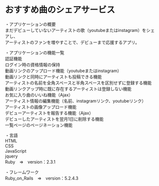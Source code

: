 # おすすめ曲のシェアサービス

・アプリケーションの概要  
  まだデビューしていないアーティストの歌（youtubeまたはinstagram）をシェアし、  
  アーティストのファンを増やすことで、デビューまで応援するアプリ。

・アプリケーションの機能一覧  
  認証機能  
  ログイン時の資格情報の保持  
  動画リンクのアップロード機能（youtubeまたはinstagram）  
  動画リンクと同時にアーティストも投稿できる機能  
  アーティストの名前を全角スペースと半角スペースを区別せずに登録する機能  
  動画リンクアップ時に既に存在するアーティストは登録しない機能  
  お気に入り曲のいいね機能（Ajax）  
  アーティスト情報の編集機能（名前、instagramリンク、youtubeリンク）  
  アーティストの画像アップロード機能  
  デビューアーティストを報告する機能（Ajax）  
  デビューしたアーティストを翌月1日に削除する機能  
  一覧ページのページネーション機能  

・言語  
  HTML  
  CSS  
  JavaScript  
  jquery  
  Ruby　⇒　version：2.3.1  

・フレームワーク  
  Ruby_on_Rails　⇒　version：5.2.4.3  
